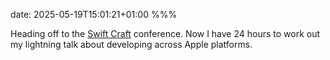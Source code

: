date: 2025-05-19T15:01:21+01:00
%%%

Heading off to the [Swift Craft](https://swiftcraft.uk) conference. Now I have 24 hours to work out my lightning talk about developing across Apple platforms.
